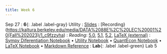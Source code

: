 ```yaml
---
title: Week 6
---
```


Sep 27
: **6**{: .label .label-gray} Utility
: [Slides](https://docs.google.com/presentation/d/1cn9DWKoR_kpCKrJj1F-4NqGW7jqGh6In0LlRhjHGeHE)
: [Recording} (https://kaltura.berkeley.edu/media/DATA%2088E%2C%20LEC%20001%20(Fall%202023)/1_c9fzzyha)
: *Reading*: [5.0](https://data-88e.github.io/textbook/content/05-utility/index.html), [5.1](https://data-88e.github.io/textbook/content/05-utility/utility.html), [5.2](https://data-88e.github.io/textbook/content/05-utility/budget-constraints.html), [LaTeX (external)](https://www.overleaf.com/learn/latex/Learn_LaTeX_in_30_minutes)
: [Sympy Diferentiation Notebook](https://datahub.berkeley.edu/hub/user-redirect/git-pull?repo=https%3A%2F%2Fgithub.com%2Fdata-88e%2Ffa23-materials&urlpath=retro%2Ftree%2Ffa23-materials%2Flec%2Flec06%2F6.1-Sympy-Differentiation.ipynb&branch=main) &#8226; [Utility Notebook](https://datahub.berkeley.edu/hub/user-redirect/git-pull?repo=https%3A%2F%2Fgithub.com%2Fdata-88e%2Ffa23-materials&urlpath=retro%2Ftree%2Ffa23-materials%2Flec%2Flec06%2F6.2-3D-utility.ipynb&branch=main) &#8226; [QuantEcon Notebook](https://datahub.berkeley.edu/hub/user-redirect/git-pull?repo=https%3A%2F%2Fgithub.com%2Fdata-88e%2Ffa23-materials&urlpath=retro%2Ftree%2Ffa23-materials%2Flec%2Flec06%2F6.3-QuantEcon-Optimization.ipynb&branch=main) &#8226; [LaTeX Notebook](https://datahub.berkeley.edu/hub/user-redirect/git-pull?repo=https%3A%2F%2Fgithub.com%2Fdata-88e%2Ffa23-materials&urlpath=retro%2Ftree%2Ffa23-materials%2Flec%2Flec06%2F6.4-latex.ipynb&branch=main) &#8226; [Markdown Reference](https://www.markdownguide.org/cheat-sheet/)
: **Lab**{: .label .label-green} Lab 5
